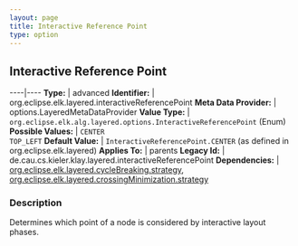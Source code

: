 ```yaml
---
layout: page
title: Interactive Reference Point
type: option
---
```

## Interactive Reference Point

----|----
**Type:** | advanced
**Identifier:** | org.eclipse.elk.layered.interactiveReferencePoint
**Meta Data Provider:** | options.LayeredMetaDataProvider
**Value Type:** | `org.eclipse.elk.alg.layered.options.InteractiveReferencePoint` (Enum)
**Possible Values:** | `CENTER`<br>`TOP_LEFT`
**Default Value:** | `InteractiveReferencePoint.CENTER` (as defined in org.eclipse.elk.layered)
**Applies To:** | parents
**Legacy Id:** | de.cau.cs.kieler.klay.layered.interactiveReferencePoint
**Dependencies:** | [org.eclipse.elk.layered.cycleBreaking.strategy](org-eclipse-elk-layered-cycleBreaking-strategy), [org.eclipse.elk.layered.crossingMinimization.strategy](org-eclipse-elk-layered-crossingMinimization-strategy)

### Description

Determines which point of a node is considered by interactive layout phases.
